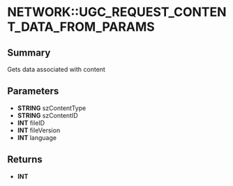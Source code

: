 # NETWORK::UGC_REQUEST_CONTENT_DATA_FROM_PARAMS

## Summary
Gets data associated with content

## Parameters
* **STRING** szContentType
* **STRING** szContentID
* **INT** fileID
* **INT** fileVersion
* **INT** language

## Returns
* **INT**